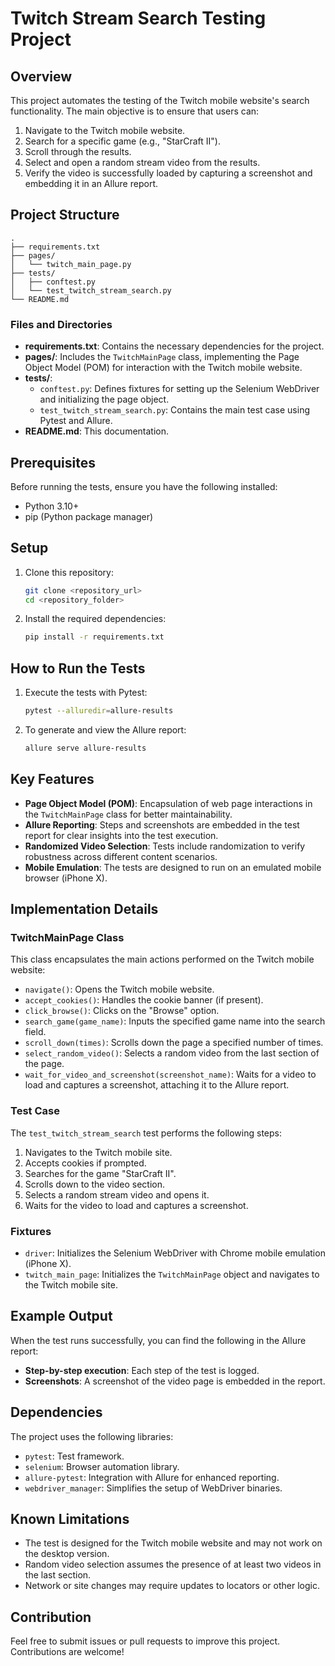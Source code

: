 # Twitch Stream Search Testing Project

## Overview
This project automates the testing of the Twitch mobile website's search functionality. The main objective is to ensure that users can:

1. Navigate to the Twitch mobile website.
2. Search for a specific game (e.g., "StarCraft II").
3. Scroll through the results.
4. Select and open a random stream video from the results.
5. Verify the video is successfully loaded by capturing a screenshot and embedding it in an Allure report.

## Project Structure

```
.
├── requirements.txt
├── pages/
│   └── twitch_main_page.py
├── tests/
│   ├── conftest.py
│   └── test_twitch_stream_search.py
└── README.md
```

### Files and Directories

- **requirements.txt**: Contains the necessary dependencies for the project.
- **pages/**: Includes the `TwitchMainPage` class, implementing the Page Object Model (POM) for interaction with the Twitch mobile website.
- **tests/**:
  - `conftest.py`: Defines fixtures for setting up the Selenium WebDriver and initializing the page object.
  - `test_twitch_stream_search.py`: Contains the main test case using Pytest and Allure.
- **README.md**: This documentation.

## Prerequisites

Before running the tests, ensure you have the following installed:

- Python 3.10+
- pip (Python package manager)

## Setup

1. Clone this repository:
   ```bash
   git clone <repository_url>
   cd <repository_folder>
   ```

2. Install the required dependencies:
   ```bash
   pip install -r requirements.txt
   ```

## How to Run the Tests

1. Execute the tests with Pytest:
   ```bash
   pytest --alluredir=allure-results
   ```

2. To generate and view the Allure report:
   ```bash
   allure serve allure-results
   ```

## Key Features

- **Page Object Model (POM)**: Encapsulation of web page interactions in the `TwitchMainPage` class for better maintainability.
- **Allure Reporting**: Steps and screenshots are embedded in the test report for clear insights into the test execution.
- **Randomized Video Selection**: Tests include randomization to verify robustness across different content scenarios.
- **Mobile Emulation**: The tests are designed to run on an emulated mobile browser (iPhone X).

## Implementation Details

### TwitchMainPage Class
This class encapsulates the main actions performed on the Twitch mobile website:

- `navigate()`: Opens the Twitch mobile website.
- `accept_cookies()`: Handles the cookie banner (if present).
- `click_browse()`: Clicks on the "Browse" option.
- `search_game(game_name)`: Inputs the specified game name into the search field.
- `scroll_down(times)`: Scrolls down the page a specified number of times.
- `select_random_video()`: Selects a random video from the last section of the page.
- `wait_for_video_and_screenshot(screenshot_name)`: Waits for a video to load and captures a screenshot, attaching it to the Allure report.

### Test Case
The `test_twitch_stream_search` test performs the following steps:

1. Navigates to the Twitch mobile site.
2. Accepts cookies if prompted.
3. Searches for the game "StarCraft II".
4. Scrolls down to the video section.
5. Selects a random stream video and opens it.
6. Waits for the video to load and captures a screenshot.

### Fixtures

- `driver`: Initializes the Selenium WebDriver with Chrome mobile emulation (iPhone X).
- `twitch_main_page`: Initializes the `TwitchMainPage` object and navigates to the Twitch mobile site.

## Example Output

When the test runs successfully, you can find the following in the Allure report:

- **Step-by-step execution**: Each step of the test is logged.
- **Screenshots**: A screenshot of the video page is embedded in the report.

## Dependencies

The project uses the following libraries:

- `pytest`: Test framework.
- `selenium`: Browser automation library.
- `allure-pytest`: Integration with Allure for enhanced reporting.
- `webdriver_manager`: Simplifies the setup of WebDriver binaries.

## Known Limitations

- The test is designed for the Twitch mobile website and may not work on the desktop version.
- Random video selection assumes the presence of at least two videos in the last section.
- Network or site changes may require updates to locators or other logic.

## Contribution

Feel free to submit issues or pull requests to improve this project. Contributions are welcome!
